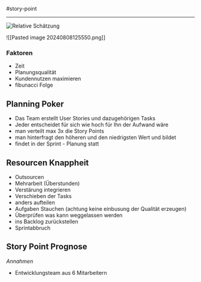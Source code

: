 
#story-point

_____________________


![Relative Schätzung](../docs/screens/Obsidian-20240808125550.png)

![[Pasted image 20240808125550.png]]


### Faktoren

- Zeit
- Planungsqualität
- Kundennutzen maximieren
- fibunacci Folge

##  Planning Poker

- Das Team erstellt User Stories und dazugehörigen Tasks
- Jeder entscheidet für sich wie hoch für Ihn der Aufwand wäre
- man verteilt max 3x die Story Points 
- man hinterfragt den höheren und den niedrigsten Wert und bildet 
- findet in der Sprint - Planung statt

## Resourcen Knappheit

- Outsourcen
- Mehrarbeit (Überstunden)
- Verstärung integrieren
- Verschieben der Tasks
- anders aufteilen
- Aufgaben Stauchen (achtung keine einbusung der Qualität erzeugen)
- Überprüfen was kann weggelassen werden
- ins Backlog zurückstellen
- Sprintabbruch
## Story Point Prognose

*Annahmen*
- Entwicklungsteam aus 6 Mitarbeitern